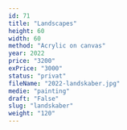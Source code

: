 ```yaml
---
id: 71
title: "Landscapes"
height: 60
width: 60
method: "Acrylic on canvas"
year: 2022
price: "3200"
exPrice: "3000"
status: "privat"
fileName: "2022-landskaber.jpg"
medie: "painting"
draft: "False"
slug: "landskaber"
weight: "120"
---
```

